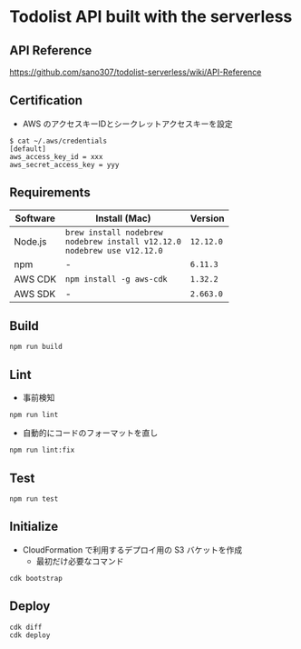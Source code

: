 # Todolist API built with the serverless

## API Reference

https://github.com/sano307/todolist-serverless/wiki/API-Reference

## Certification

- AWS のアクセスキーIDとシークレットアクセスキーを設定

```shell
$ cat ~/.aws/credentials
[default]
aws_access_key_id = xxx
aws_secret_access_key = yyy
```

## Requirements

| Software                 | Install (Mac)                                | Version |
|--------------------------|----------------------------------------------|-----|
| Node.js                  | `brew install nodebrew`</br>`nodebrew install v12.12.0`</br>`nodebrew use v12.12.0` | `12.12.0` |
| npm                      | - | `6.11.3` |
| AWS CDK                  | `npm install -g aws-cdk` | `1.32.2` |
| AWS SDK                  | - | `2.663.0` |

## Build

```shell
npm run build
```

## Lint

- 事前検知

```shell
npm run lint
```

- 自動的にコードのフォーマットを直し

```shell
npm run lint:fix
```

## Test

```shell
npm run test
```

## Initialize

- CloudFormation で利⽤するデプロイ⽤の S3 バケットを作成
  - 最初だけ必要なコマンド

```shell
cdk bootstrap
```

## Deploy

```shell
cdk diff
cdk deploy
```

